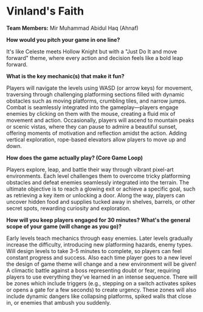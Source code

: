 # Vinland's Faith

**Team Members:** Mir Muhammad Abidul Haq (Ahnaf)

**How would you pitch your game in one line?**

It's like Celeste meets Hollow Knight but with a "Just Do It and move forward" theme, where every action and decision feels like a bold leap forward.

**What is the key mechanic(s) that make it fun?**

Players will navigate the levels using WASD (or arrow keys) for movement, traversing through challenging platforming sections filled with dynamic obstacles such as moving platforms, crumbling tiles, and narrow jumps. Combat is seamlessly integrated into the gameplay—players engage enemies by clicking on them with the mouse, creating a fluid mix of movement and action.
Occasionally, players will ascend to mountain peaks or scenic vistas, where they can pause to admire a beautiful sunset, offering moments of motivation and reflection amidst the action. Adding vertical exploration, rope-based elevators allow players to move up and down.

**How does the game actually play? (Core Game Loop)**

Players explore, leap, and battle their way through vibrant pixel-art environments. Each level challenges them to overcome tricky platforming obstacles and defeat enemies seamlessly integrated into the terrain. The ultimate objective is to reach a glowing exit or achieve a specific goal, such as retrieving a key item or unlocking a door. Along the way, players can uncover hidden food and supplies tucked away in shelves, barrels, or other secret spots, rewarding curiosity and exploration.

**How will you keep players engaged for 30 minutes? What's the general scope of your game (will change as you go)?**

Early levels teach mechanics through easy enemies. Later levels gradually increase the difficulty, introducing new platforming hazards, enemy types. Will design levels to take 3–5 minutes to complete, so players can feel constant progress and success. Also each time player goes to a new level the design of game theme will change and a new environment will be given! A climactic battle against a boss representing doubt or fear, requiring players to use everything they’ve learned in an intense sequence.
There will be zones which include triggers (e.g., stepping on a switch activates spikes or opens a gate for a few seconds) to create urgency. These zones will also include dynamic dangers like collapsing platforms, spiked walls that close in, or enemies that ambush you suddenly.
